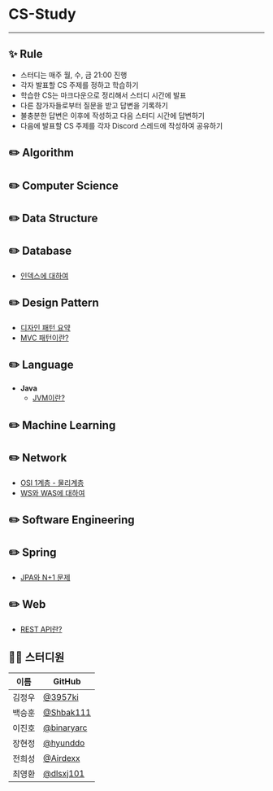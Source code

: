 # CS-Study

---

## ✨ Rule

- 스터디는 매주 월, 수, 금 21:00 진행
- 각자 발표할 CS 주제를 정하고 학습하기
- 학습한 CS는 마크다운으로 정리해서 스터디 시간에 발표
- 다른 참가자들로부터 질문을 받고 답변을 기록하기
- 불충분한 답변은 이후에 작성하고 다음 스터디 시간에 답변하기
- 다음에 발표할 CS 주제를 각자 Discord 스레드에 작성하여 공유하기

## ✏️ Algorithm

## ✏️ Computer Science

## ✏️ Data Structure

## ✏️ Database

- [인덱스에 대하여](https://github.com/SeaMonkeyPlus/CS-Study/blob/main/Database/Index.md)

## ✏️ Design Pattern

- [디자인 패턴 요약](https://github.com/SeaMonkeyPlus/CS-Study/blob/main/Design%20Pattern/summary/%EB%94%94%EC%9E%90%EC%9D%B8%20%ED%8C%A8%ED%84%B4%2028d70798acca809ca526cddd6e08fec8.md)
- [MVC 패턴이란?](https://github.com/SeaMonkeyPlus/CS-Study/blob/main/Design%20Pattern/MVC.md)

## ✏️ Language

- **Java**
  - [JVM이란?](https://github.com/SeaMonkeyPlus/CS-Study/blob/main/Language/Java/JVM.md)

## ✏️ Machine Learning

## ✏️ Network

- [OSI 1계층 - 물리계층](https://github.com/SeaMonkeyPlus/CS-Study/blob/main/Network/OSI_%EB%AC%BC%EB%A6%AC%EA%B3%84%EC%B8%B5.md)
- [WS와 WAS에 대하여](https://github.com/SeaMonkeyPlus/CS-Study/blob/main/Network/WS%EC%99%80%20WAS.md)

## ✏️ Software Engineering

## ✏️ Spring

- [JPA와 N+1 문제](https://github.com/SeaMonkeyPlus/CS-Study/blob/main/Spring/JPA/JPA_N%2B1.md)

## ✏️ Web

- [REST API란?](https://github.com/SeaMonkeyPlus/CS-Study/blob/main/Web/REST-API.md)

## 👨‍💻 스터디원

| 이름   | GitHub                                     |
| ------ | ------------------------------------------ |
| 김정우 | [@3957ki](https://github.com/3957ki)       |
| 백승훈 | [@Shbak111](https://github.com/Shbak111)   |
| 이진호 | [@binaryarc](https://github.com/binaryarc) |
| 장현정 | [@hyunddo](https://github.com/hyunddo)     |
| 전희성 | [@Airdexx](https://github.com/Airdexx)     |
| 최영환 | [@dlsxj101](https://github.com/dlsxj101)   |
